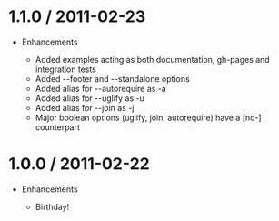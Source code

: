 # 1.1.0 / 2011-02-23

* Enhancements

  * Added examples acting as both documentation, gh-pages and integration tests
  * Added --footer and --standalone options
  * Added alias for --autorequire as -a
  * Added alias for --uglify as -u
  * Added alias for --join as -j
  * Major boolean options (uglify, join, autorequire) have a [no-] counterpart

# 1.0.0 / 2011-02-22

* Enhancements

  * Birthday!
